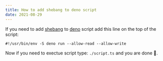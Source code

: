 ```yaml
---
title: How to add shebang to deno script
date: 2021-08-29
---
```


If you need to add [shebang](<https://en.wikipedia.org/wiki/Shebang_(Unix)>) to [deno](https://deno.land/) script add this line on the top of the script:

```shell
#!/usr/bin/env -S deno run --allow-read --allow-write
```

Now if you need to exectue script type: `./script.ts` and you
are done 🎉.
